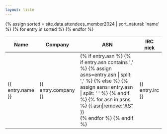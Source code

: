 ```yaml
---
layout: liste
---
```

<table>
  <thead>
    <tr>
      <th>Name</th>
      <th>Company</th>
      <th>ASN</th>
      <th>IRC nick</th>
    </tr>
  </thead>
  <tbody>
  {% assign sorted = site.data.attendees_member2024 | sort_natural: 'name' %}
  {% for entry in sorted %}
    <tr>
      <td>{{ entry.name }}</td>
      <td>{{ entry.company }}</td>
      <td>
        {% if entry.asn %}
          {% if entry.asn contains ',' %}
            {% assign asns=entry.asn | split: ',' %}
          {% else %}
            {% assign asns=entry.asn | split: ' ' %}
          {% endif %}
          {% for asn in asns %}
          <a href="https://apps.db.ripe.net/db-web-ui/query?searchtext=AS{{ asn|strip|remove:"AS" }}&rflag=true&types=aut-num" target="_blank">{{ asn|remove:"AS" }}</a><br>
          {% endfor %}
        {% endif %}
      </td>
      <td>{{ entry.irc }}</td>
    </tr>
  {% endfor %}
  </tbody>
</table>

<script>
const getCellValue = (tr, idx) => tr.children[idx].innerText || tr.children[idx].textContent;

const comparer = (idx, asc) => (a, b) => ((v1, v2) =>
    v1 !== '' && v2 !== '' && !isNaN(v1) && !isNaN(v2) ? v1 - v2 : v1.toString().localeCompare(v2)
    )(getCellValue(asc ? a : b, idx), getCellValue(asc ? b : a, idx));

document.querySelectorAll('th').forEach(th => th.addEventListener('click', (() => {
    const table = th.closest('table').querySelector('tbody');
    Array.from(table.querySelectorAll('tr'))
        .sort(comparer(Array.from(th.parentNode.children).indexOf(th), this.asc = !this.asc))
        .forEach(tr => table.appendChild(tr) );
})));
</script>
